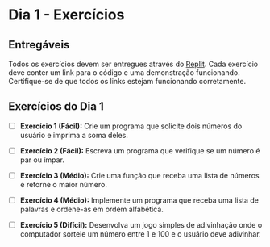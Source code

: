 # Dia 1 - Exercícios

## Entregáveis

Todos os exercícios devem ser entregues através do [Replit](https://replit.com/). Cada exercício deve conter um link para o código e uma demonstração funcionando. Certifique-se de que todos os links estejam funcionando corretamente.

## Exercícios do Dia 1

- [ ] **Exercício 1 (Fácil):** Crie um programa que solicite dois números do usuário e imprima a soma deles.
- [ ] **Exercício 2 (Fácil):** Escreva um programa que verifique se um número é par ou ímpar.
- [ ] **Exercício 3 (Médio):** Crie uma função que receba uma lista de números e retorne o maior número.
- [ ] **Exercício 4 (Médio):** Implemente um programa que receba uma lista de palavras e ordene-as em ordem alfabética.
- [ ] **Exercício 5 (Difícil):** Desenvolva um jogo simples de adivinhação onde o computador sorteie um número entre 1 e 100 e o usuário deve adivinhar.

